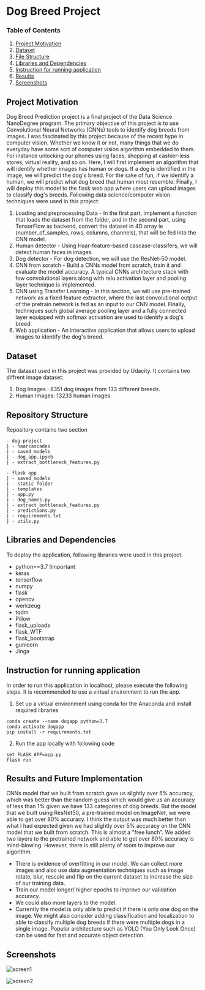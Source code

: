 # Dog Breed Project
### Table of Contents
1. [Project Motivation](#motivation)
2. [Dataset](#dataset)
3. [File Structure](#file)
4. [Libraries and Dependencies](#libraries)
5. [Instruction for running application](#instructions)
6. [Results](#results)
7. [Screenshots](#screenshots)

## Project Motivation<a name="motivation"></a>

Dog Breed Prediction project is a final project of the Data Science NanoDegree program. The primary objective of this project is to use Convolutional Neural Networks (CNNs) tools to identify dog breeds from images. I was fascinated by this project because of the recent hype in computer vision. Whether we know it or not, many things that we do everyday have some sort of computer vision algorithm embedded to them. For instance unlocking our phones using faces, shopping at cashier-less stores, virtual reality, and so on. Here, I will first implement an algorithm that will identify whether images has human or dogs. If a dog is identified in the image, we will predict the dog's breed. For the sake of fun, if we identify a human, we will predict what dog breed that human most resemble. Finally, I will deploy this model to the flask web app where users can upload images to classify dog's breeds. Following data science/computer vision techniques were used in this project:

1. Loading and preprocessing Data - In the first part, implement a function that loads the dataset from the folder, and in the second part, using TensorFlow as backend, convert the dataset in 4D array ie (number_of_samples, rows, columns, channels), that will be fed into the CNN model.
2. Human detector - Using Haar-feature-based cascase-classifers, we will detect human faces in images. 
3. Dog detector - For dog detection,  we will use the ResNet-50 model.
4. CNN from scratch - Build a CNNs model from scratch, train it and evaluate the model accuracy. A typical CNNs architecture stack with few convolutional layers along with relu activation layer and pooling layer technique is implemented.
5. CNN using Transfer Learning - In this section, we will use pre-trained network as a fixed feature extractor, where the last convolutional output of the pretrain network is fed as an input to our CNN model. Finally, techniques such global average pooling layer and a fully connected layer equipped with softmax activation are used to identify a dog's breed.
6. Web application - An interactive application that allows users to upload images to identify the dog's breed.



## Dataset<a name="dataset"></a>

The dataset used in this project was provided by Udacity. It contains two diffrent image dataset:
1. Dog Images : 8351 dog images from 133 different breeds. 
2. Human Images: 13233 human images 
       
## Repository Structure<a name="file"></a>
   Repository contains two section
```
- dog-project
| - haarcascades
| - saved_models
| - dog_app.ipynb
| - extract_bottleneck_features.py

- flask app
| - saved_models
| - static folder 
| - templates
| - app.py
| - dog_names.py
| - extract_bottleneck_features.py
| - predictions.py
| - requirements.txt
| - utils.py

```

## Libraries and Dependencies <a name="libraries"></a>

To deploy the application, following libraries were used in this project.

 - python==3.7 !important
 - keras
 - tensorflow
 - numpy
 - flask
 - opencv
 - werkzeug
 - tqdm
 - Pillow
 - flask_uploads
 - flask_WTF
 - flask_bootstrap
 - gunicorn
 - Jinga

## Instruction for running application<a name="instructions"></a>

In order to run this application in localhost, please execute the following steps. It is recommended to use a virtual environment to run the app. 
   1. Set up a virtual environment using conda for the Anaconda and install required libraries
   ```
   conda create --name dogapp python=3.7
   conda activate dogapp
   pip install -r requirements.txt
   ```
   2. Run the app locally with following code 
   ```
   set FLASK_APP=app.py
   flask run
   ```   
  
   
 ## Results and Future Implementation<a name="results"></a>
CNNs model that we built from scratch gave us slightly over 5% accuracy, which was better than the random guess which would give us an accuracy of less than 1% given we have 133 categories of dog breeds. But the model that we built using ResNet50, a pre-trained model on ImageNet, we were able to get over 80% accuracy. I think the output was much better than what I had expected given we had slightly over 5% accuracy on the CNN model that we built from scratch. This is almost a "free lunch". We added two layers to the pretrained network and able to get over 80% accuracy is mind-blowing. However, there is still plenty of room to improve our algorithm.

* There is evidence of overfitting in our model. We can collect more images and also use data augmentation techniques such as image rotate, blur, rescale and flip on the current dataset to increase the size of our training data. 
* Train our model longer/ higher epochs to improve our validation accuracy. 
* We could also more layers to the model.
* Currently the model is only able to predict if there is only one dog on the image. We might also consider adding classification and localization to able to classify multiple dog breeds if there were multiple dogs in a single image. Popular architecture such as YOLO (You Only Look Once) can be used for fast and accurate object detection.
 
## Screenshots <a name="screenshots"></a>
![screen1](https://user-images.githubusercontent.com/7229266/113328333-0420a300-92d1-11eb-9d5f-160aea8ebc88.PNG)

![screen2](https://user-images.githubusercontent.com/7229266/113328445-25818f00-92d1-11eb-8df3-b84a5a1cbd4d.PNG)
